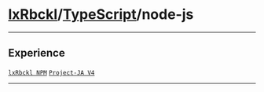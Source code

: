# [lxRbckl](https://github.com/lxRbckl/lxRbckl/tree/main)/[TypeScript](https://github.com/lxRbckl/lxRbckl/tree/main/TypeScript)/node-js

---



## Experience


[`lxRbckl NPM`](https://github.com/lxRbckl/lxRbckl/blob/NPM/README.md) [`Project-JA V4`](https://github.com/lxRbckl/Project-JA/blob/V4/README.md)




---